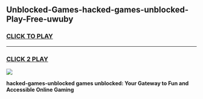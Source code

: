 
## Unblocked-Games-hacked-games-unblocked-Play-Free-uwuby
<h3>
<a href="https://premium76.site?title=hacked-games-unblocked&ref=23A">CLICK TO PLAY</a></h3>
<hr>

<h3>
<a href="https://premium76.site?title=hacked-games-unblocked&ref=23A">CLICK 2 PLAY</a>
  
</h3>

<a href="https://premium76.site?title=hacked-games-unblocked&ref=23A"><img src="https://clearcache.store/games.png"></a>


**hacked-games-unblocked games unblocked: Your Gateway to Fun and Accessible Online Gaming**
